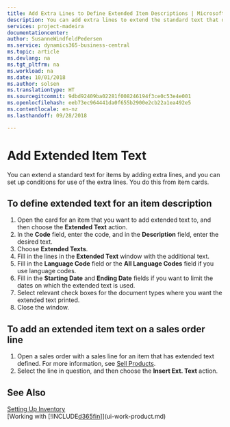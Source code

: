 ```yaml
---
title: Add Extra Lines to Define Extended Item Descriptions | Microsoft Docs
description: You can add extra lines to extend the standard text that describes an item.
services: project-madeira
documentationcenter: 
author: SusanneWindfeldPedersen
ms.service: dynamics365-business-central
ms.topic: article
ms.devlang: na
ms.tgt_pltfrm: na
ms.workload: na
ms.date: 10/01/2018
ms.author: solsen
ms.translationtype: HT
ms.sourcegitcommit: 9dbd92409ba02281f008246194f3ce0c53e4e001
ms.openlocfilehash: eeb73ec964441da0f655b2900e2cb22a1ea492e5
ms.contentlocale: en-nz
ms.lasthandoff: 09/28/2018

---
```

# <a name="add-extended-item-text"></a>Add Extended Item Text
You can extend a standard text for items by adding extra lines, and you can set up conditions for use of the extra lines. You do this from item cards.

## <a name="to-define-extended-text-for-an-item-description"></a>To define extended text for an item description
1. Open the card for an item that you want to add extended text to, and then choose the **Extended Text** action.
2. In the **Code** field, enter the code, and in the **Description** field, enter the desired text.
3. Choose **Extended Texts**.
4. Fill in the lines in the **Extended Text** window with the additional text.
5. Fill in the **Language Code** field or the **All Language Codes** field if you use language codes.
6. Fill in the **Starting Date** and **Ending Date** fields if you want to limit the dates on which the extended text is used.
7. Select relevant check boxes for the document types where you want the extended text printed.
8. Close the window.

## <a name="to-add-an-extended-item-text-on-a-sales-order-line"></a>To add an extended item text on a sales order line
1. Open a sales order with a sales line for an item that has extended text defined. For more information, see [Sell Products](sales-how-sell-products.md).
2. Select the line in question, and then choose the **Insert Ext. Text** action.

## <a name="see-also"></a>See Also
[Setting Up Inventory](inventory-setup-inventory.md)  
[Working with [!INCLUDE[d365fin](includes/d365fin_md.md)]](ui-work-product.md)

